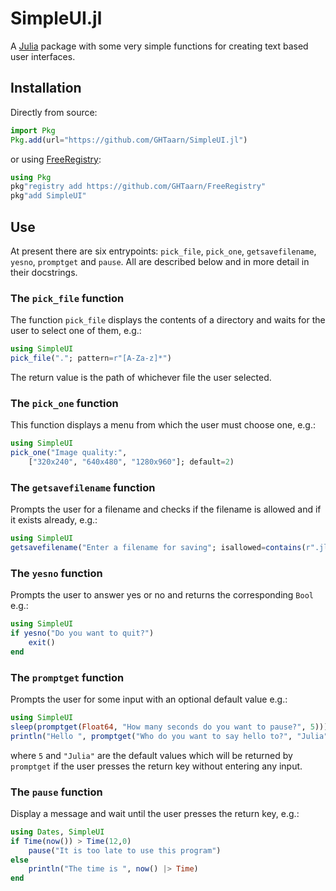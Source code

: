 # SimpleUI.jl
A [Julia](http://julialang.org) package with some very simple functions for
creating text based user interfaces.

## Installation

Directly from source:
```julia
import Pkg
Pkg.add(url="https://github.com/GHTaarn/SimpleUI.jl")
```

or using [FreeRegistry](https://github.com/GHTaarn/FreeRegistry):
```julia
using Pkg
pkg"registry add https://github.com/GHTaarn/FreeRegistry"
pkg"add SimpleUI"
```

## Use

At present there are six entrypoints: `pick_file`, `pick_one`,
`getsavefilename`, `yesno`, `promptget` and `pause`.
All are described below and in more detail in their docstrings.

### The `pick_file` function

The function `pick_file` displays the contents of a directory and waits
for the user to select one of them, e.g.:

```julia
using SimpleUI
pick_file("."; pattern=r"[A-Za-z]*")
```

The return value is the path of whichever file the user selected.

### The `pick_one` function

This function displays a menu from which the user must choose one, e.g.:

```julia
using SimpleUI
pick_one("Image quality:",
    ["320x240", "640x480", "1280x960"]; default=2)
```

### The `getsavefilename` function

Prompts the user for a filename and checks if the filename is allowed
and if it exists already, e.g.:

```julia
using SimpleUI
getsavefilename("Enter a filename for saving"; isallowed=contains(r".jl$"))
```

### The `yesno` function

Prompts the user to answer yes or no and returns the corresponding `Bool` e.g.:

```julia
using SimpleUI
if yesno("Do you want to quit?")
    exit()
end
```

### The `promptget` function

Prompts the user for some input with an optional default value e.g.:

```julia
using SimpleUI
sleep(promptget(Float64, "How many seconds do you want to pause?", 5)))
println("Hello ", promptget("Who do you want to say hello to?", "Julia"))
```

where `5` and `"Julia"` are the default values which will be returned by
`promptget` if the user presses the return key without entering any input.

### The `pause` function

Display a message and wait until the user presses the return key, e.g.:

```julia
using Dates, SimpleUI
if Time(now()) > Time(12,0)
    pause("It is too late to use this program")
else
    println("The time is ", now() |> Time)
end
```

